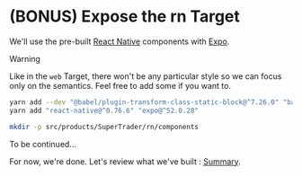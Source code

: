 # (BONUS) Expose the rn Target

We'll use the pre-built [React Native](https://reactnative.dev) components with [Expo](https://github.com/expo/expo).

> [!WARNING]
> Like in the `web` Target, there won't be any particular style so we can focus only on the semantics. Feel free to add some if you want to.

```sh
yarn add --dev "@babel/plugin-transform-class-static-block@^7.26.0" "babel-plugin-parameter-decorator@^1.0.16" "babel-plugin-transform-typescript-metadata@^0.3.2"
yarn add "react-native@^0.76.6" "expo@^52.0.28"

mkdir -p src/products/SuperTrader/rn/components
```

To be continued...

For now, we're done. Let's review what we've built : [Summary](./030_Summary.md).
